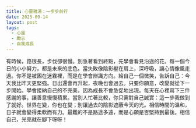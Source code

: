```yaml
---
title: 心靈雞湯：一步步前行
date: 2025-09-14
layout: post
tags:
  - 心靈
  - 勵志
  - 自我成長
---
```


有時候，路很長，步伐卻很慢。別急著看到終點，先學會看見沿途的花。每一個今日的小小努力，都是未來的底色。當失敗像陰影壓在肩上，深呼吸，讓心情像風走過。你不是被困在迷霧裡，而是在學會辨識方向。給自己一個微笑，告訴自己：今天我比昨天更堅強。日出還會再升起，夜晚也會過去。只要你願意，改變就從下一步開始。學會接納自己的不完美，因為成長不會急促地出現。每天在心裡寫下三件感謝的事，讓善意慢慢積累。當別人忙著比較，你只需對自己誠實：這一步我做到了就好。世界在變，你也在變；別讓過去的陰影遮蔽今天的光。相信時間的溫和，日子就會變得柔軟而有力。最難的不是路途多遠，而是心願是否堅持到最後。相信自己，光亮就在腳下呀呀！